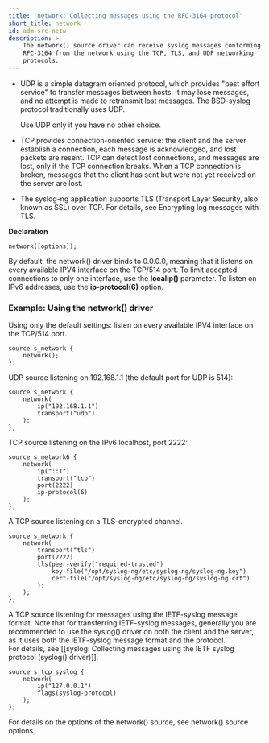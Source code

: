 ```yaml
---
title: 'network: Collecting messages using the RFC-3164 protocol'
short_title: network
id: adm-src-netw
description: >-
    The network() source driver can receive syslog messages conforming to
    RFC-3164 from the network using the TCP, TLS, and UDP networking
    protocols.
---
```


- UDP is a simple datagram oriented protocol, which provides "best
    effort service" to transfer messages between hosts. It may lose
    messages, and no attempt is made to retransmit lost messages. The
    BSD-syslog protocol traditionally uses UDP.

    Use UDP only if you have no other choice.

- TCP provides connection-oriented service: the client and the server
    establish a connection, each message is acknowledged, and lost
    packets are resent. TCP can detect lost connections, and messages
    are lost, only if the TCP connection breaks. When a TCP connection
    is broken, messages that the client has sent but were not yet
    received on the server are lost.

- The syslog-ng application supports TLS (Transport Layer Security,
    also known as SSL) over TCP. For details, see
    Encrypting log messages with TLS.

**Declaration**

```config
network([options]);
```

By default, the network() driver binds to 0.0.0.0, meaning that it
listens on every available IPV4 interface on the TCP/514 port. To limit
accepted connections to only one interface, use the **localip()**
parameter. To listen on IPv6 addresses, use the **ip-protocol(6)**
option.

### Example: Using the network() driver

Using only the default settings: listen on every available IPV4
interface on the TCP/514 port.

```config
source s_network {
    network();
};
```

UDP source listening on 192.168.1.1 (the default port for UDP is 514):

```config
source s_network {
    network(
        ip("192.168.1.1")
        transport("udp")
    );
};
```

TCP source listening on the IPv6 localhost, port 2222:

```config
source s_network6 {
    network(
        ip("::1")
        transport("tcp")
        port(2222)
        ip-protocol(6)
    );
};
```

A TCP source listening on a TLS-encrypted channel.

```config
source s_network {
    network(
        transport("tls")
        port(2222)
        tls(peer-verify("required-trusted")
            key-file("/opt/syslog-ng/etc/syslog-ng/syslog-ng.key")
            cert-file("/opt/syslog-ng/etc/syslog-ng/syslog-ng.crt")
        );
    );
};
```

A TCP source listening for messages using the IETF-syslog message
format. Note that for transferring IETF-syslog messages, generally you
are recommended to use the syslog() driver on both the client and the
server, as it uses both the IETF-syslog message format and the protocol.  
For details, see
[[syslog: Collecting messages using the IETF syslog protocol (syslog() driver)]].

```config
source s_tcp_syslog {
    network(
        ip("127.0.0.1")
        flags(syslog-protocol)
    );
};
```

For details on the options of the network() source, see network()
source options.
